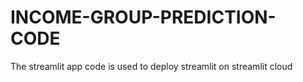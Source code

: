 # INCOME-GROUP-PREDICTION-CODE
The streamlit app code is used to deploy streamlit on streamlit cloud
